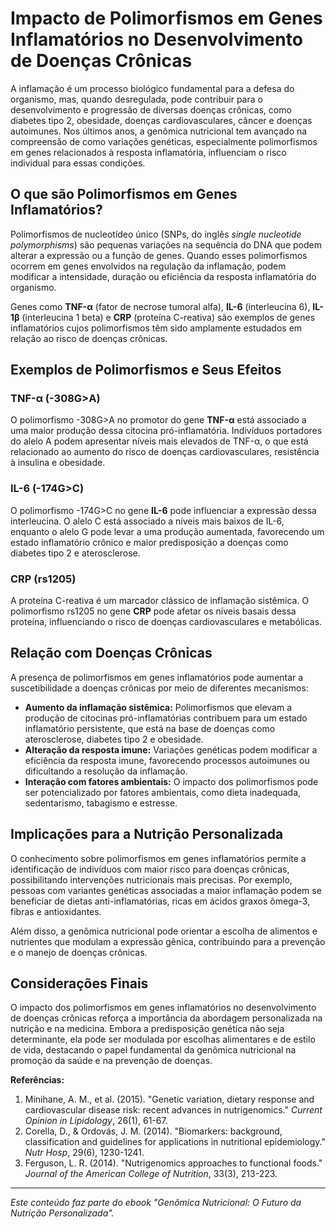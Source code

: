 # Impacto de Polimorfismos em Genes Inflamatórios no Desenvolvimento de Doenças Crônicas

A inflamação é um processo biológico fundamental para a defesa do organismo, mas, quando desregulada, pode contribuir para o desenvolvimento e progressão de diversas doenças crônicas, como diabetes tipo 2, obesidade, doenças cardiovasculares, câncer e doenças autoimunes. Nos últimos anos, a genômica nutricional tem avançado na compreensão de como variações genéticas, especialmente polimorfismos em genes relacionados à resposta inflamatória, influenciam o risco individual para essas condições.

## O que são Polimorfismos em Genes Inflamatórios?

Polimorfismos de nucleotídeo único (SNPs, do inglês *single nucleotide polymorphisms*) são pequenas variações na sequência do DNA que podem alterar a expressão ou a função de genes. Quando esses polimorfismos ocorrem em genes envolvidos na regulação da inflamação, podem modificar a intensidade, duração ou eficiência da resposta inflamatória do organismo.

Genes como **TNF-α** (fator de necrose tumoral alfa), **IL-6** (interleucina 6), **IL-1β** (interleucina 1 beta) e **CRP** (proteína C-reativa) são exemplos de genes inflamatórios cujos polimorfismos têm sido amplamente estudados em relação ao risco de doenças crônicas.

## Exemplos de Polimorfismos e Seus Efeitos

### TNF-α (-308G>A)

O polimorfismo -308G>A no promotor do gene **TNF-α** está associado a uma maior produção dessa citocina pró-inflamatória. Indivíduos portadores do alelo A podem apresentar níveis mais elevados de TNF-α, o que está relacionado ao aumento do risco de doenças cardiovasculares, resistência à insulina e obesidade.

### IL-6 (-174G>C)

O polimorfismo -174G>C no gene **IL-6** pode influenciar a expressão dessa interleucina. O alelo C está associado a níveis mais baixos de IL-6, enquanto o alelo G pode levar a uma produção aumentada, favorecendo um estado inflamatório crônico e maior predisposição a doenças como diabetes tipo 2 e aterosclerose.

### CRP (rs1205)

A proteína C-reativa é um marcador clássico de inflamação sistêmica. O polimorfismo rs1205 no gene **CRP** pode afetar os níveis basais dessa proteína, influenciando o risco de doenças cardiovasculares e metabólicas.

## Relação com Doenças Crônicas

A presença de polimorfismos em genes inflamatórios pode aumentar a suscetibilidade a doenças crônicas por meio de diferentes mecanismos:

- **Aumento da inflamação sistêmica:** Polimorfismos que elevam a produção de citocinas pró-inflamatórias contribuem para um estado inflamatório persistente, que está na base de doenças como aterosclerose, diabetes tipo 2 e obesidade.
- **Alteração da resposta imune:** Variações genéticas podem modificar a eficiência da resposta imune, favorecendo processos autoimunes ou dificultando a resolução da inflamação.
- **Interação com fatores ambientais:** O impacto dos polimorfismos pode ser potencializado por fatores ambientais, como dieta inadequada, sedentarismo, tabagismo e estresse.

## Implicações para a Nutrição Personalizada

O conhecimento sobre polimorfismos em genes inflamatórios permite a identificação de indivíduos com maior risco para doenças crônicas, possibilitando intervenções nutricionais mais precisas. Por exemplo, pessoas com variantes genéticas associadas a maior inflamação podem se beneficiar de dietas anti-inflamatórias, ricas em ácidos graxos ômega-3, fibras e antioxidantes.

Além disso, a genômica nutricional pode orientar a escolha de alimentos e nutrientes que modulam a expressão gênica, contribuindo para a prevenção e o manejo de doenças crônicas.

## Considerações Finais

O impacto dos polimorfismos em genes inflamatórios no desenvolvimento de doenças crônicas reforça a importância da abordagem personalizada na nutrição e na medicina. Embora a predisposição genética não seja determinante, ela pode ser modulada por escolhas alimentares e de estilo de vida, destacando o papel fundamental da genômica nutricional na promoção da saúde e na prevenção de doenças.

**Referências:**

1. Minihane, A. M., et al. (2015). "Genetic variation, dietary response and cardiovascular disease risk: recent advances in nutrigenomics." *Current Opinion in Lipidology*, 26(1), 61-67.
2. Corella, D., & Ordovás, J. M. (2014). "Biomarkers: background, classification and guidelines for applications in nutritional epidemiology." *Nutr Hosp*, 29(6), 1230-1241.
3. Ferguson, L. R. (2014). "Nutrigenomics approaches to functional foods." *Journal of the American College of Nutrition*, 33(3), 213-223.

---

*Este conteúdo faz parte do ebook "Genômica Nutricional: O Futuro da Nutrição Personalizada".*